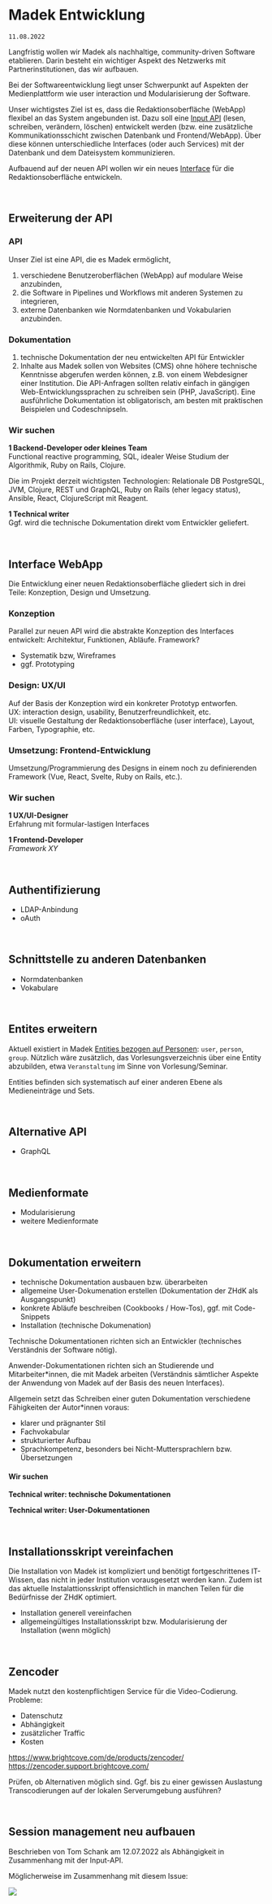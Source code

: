 # Madek Entwicklung

`11.08.2022`

Langfristig wollen wir Madek als nachhaltige, community-driven Software etablieren. Darin besteht ein wichtiger Aspekt des Netzwerks mit Partnerinstitutionen, das wir aufbauen.  

Bei der Softwareentwicklung liegt unser Schwerpunkt auf Aspekten der Medienplattform wie user interaction und Modularisierung der Software.  

Unser wichtigstes Ziel ist es, dass die Redaktionsoberfläche (WebApp) flexibel an das System angebunden ist. Dazu soll eine [Input API](#Erweiterung-der-API) (lesen, schreiben, verändern, löschen) entwickelt werden (bzw. eine zusätzliche Kommunikationsschicht zwischen Datenbank und Frontend/WebApp). Über diese können unterschiedliche Interfaces (oder auch Services) mit der Datenbank und dem Dateisystem kommunizieren.  

Aufbauend auf der neuen API wollen wir ein neues [Interface](#Interface-WebApp) für die Redaktionsoberfläche entwickeln.  

&nbsp; 

## Erweiterung der API

### API
Unser Ziel ist eine API, die es Madek ermöglicht,
1. verschiedene Benutzeroberflächen (WebApp) auf modulare Weise anzubinden,
2. die Software in Pipelines und Workflows mit anderen Systemen zu integrieren,
3. externe Datenbanken wie Normdatenbanken und Vokabularien anzubinden.

### Dokumentation
1. technische Dokumentation der neu entwickelten API für Entwickler
2. Inhalte aus Madek sollen von Websites (CMS) ohne höhere technische Kenntnisse abgerufen werden können, z.B. von einem Webdesigner einer Institution. Die API-Anfragen sollten relativ einfach in gängigen Web-Entwicklungssprachen zu schreiben sein (PHP, JavaScript). Eine ausführliche Dokumentation ist obligatorisch, am besten mit praktischen Beispielen und Codeschnipseln.

### Wir suchen
**1 Backend-Developer oder kleines Team**  
Functional reactive programming, SQL, idealer Weise Studium der Algorithmik, Ruby on Rails, Clojure.  

Die im Projekt derzeit wichtigsten Technologien: Relationale DB PostgreSQL, JVM, Clojure, REST und GraphQL, Ruby on Rails (eher legacy status), Ansible, React, ClojureScript mit Reagent.

**1 Technical writer**  
Ggf. wird die technische Dokumentation direkt vom Entwickler geliefert. 


&nbsp;

## Interface WebApp

Die Entwicklung einer neuen Redaktionsoberfläche gliedert sich in drei Teile: Konzeption, Design und Umsetzung.

### Konzeption
Parallel zur neuen API wird die abstrakte Konzeption des Interfaces entwickelt: Architektur, Funktionen, Abläufe. Framework?
- Systematik bzw, Wireframes
- ggf. Prototyping

### Design: UX/UI
Auf der Basis der Konzeption wird ein konkreter Prototyp entworfen.  
UX: interaction design, usability, Benutzerfreundlichkeit, etc.  
UI: visuelle Gestaltung der Redaktionsoberfläche (user interface), Layout, Farben, Typographie, etc.

### Umsetzung: Frontend-Entwicklung
Umsetzung/Programmierung des Designs in einem noch zu definierenden Framework (Vue, React, Svelte, Ruby on Rails, etc.).

### Wir suchen

**1 UX/UI-Designer**  
Erfahrung mit formular-lastigen Interfaces

**1 Frontend-Developer**  
*Framework XY*

&nbsp; 


## Authentifizierung
- LDAP-Anbindung
- oAuth

&nbsp;


## Schnittstelle zu anderen Datenbanken
- Normdatenbanken
- Vokabulare

&nbsp;


## Entites erweitern
Aktuell existiert in Madek [Entities bezogen auf Personen](https://madek.readthedocs.io/en/latest/architecture/): `user`, `person`, `group`. Nützlich wäre zusätzlich, das Vorlesungsverzeichnis über eine Entity abzubilden, etwa `Veranstaltung` im Sinne von Vorlesung/Seminar. 

Entities befinden sich systematisch auf einer anderen Ebene als Medieneinträge und Sets. 

&nbsp;


## Alternative API
- GraphQL

&nbsp;


## Medienformate
- Modularisierung
- weitere Medienformate

&nbsp;


## Dokumentation erweitern
- technische Dokumentation ausbauen bzw. überarbeiten
- allgemeine User-Dokumenation erstellen (Dokumentation der ZHdK als Ausgangspunkt)
- konkrete Abläufe beschreiben (Cookbooks / How-Tos), ggf. mit Code-Snippets
- Installation (technische Dokumenation)

Technische Dokumentationen richten sich an Entwickler (technisches Verständnis der Software nötig). 

Anwender-Dokumentationen richten sich an Studierende und Mitarbeiter\*innen, die mit Madek arbeiten (Verständnis sämtlicher Aspekte der Anwendung von Madek auf der Basis des neuen Interfaces). 

Allgemein setzt das Schreiben einer guten Dokumentation verschiedene Fähigkeiten der Autor*innen voraus:
- klarer und prägnanter Stil
- Fachvokabular
- strukturierter Aufbau
- Sprachkompetenz, besonders bei Nicht-Muttersprachlern bzw. Übersetzungen  

#### Wir suchen

**Technical writer: technische Dokumentationen**

**Technical writer: User-Dokumentationen**

&nbsp;


## Installationsskript vereinfachen
Die Installation von Madek ist kompliziert und benötigt fortgeschrittenes IT-Wissen, das nicht in jeder Institution vorausgesetzt werden kann. Zudem ist das aktuelle Instalattionsskript offensichtlich in manchen Teilen für die Bedürfnisse der ZHdK optimiert. 

- Installation generell vereinfachen
- allgemeingültiges Installationsskript bzw. Modularisierung der Installation (wenn möglich)

&nbsp;


## Zencoder
Madek nutzt den kostenpflichtigen Service für die Video-Codierung. Probleme:
- Datenschutz
- Abhängigkeit
- zusätzlicher Traffic
- Kosten

https://www.brightcove.com/de/products/zencoder/
https://zencoder.support.brightcove.com/

Prüfen, ob Alternativen möglich sind. Ggf. bis zu einer gewissen Auslastung Transcodierungen auf der lokalen Serverumgebung ausführen?

&nbsp;


## Session management neu aufbauen
Beschrieben von Tom Schank am 12.07.2022 als Abhängigkeit in Zusammenhang mit der Input-API.

Möglicherweise im Zusammenhang mit diesem Issue:

![](img/session-error.jpg)
